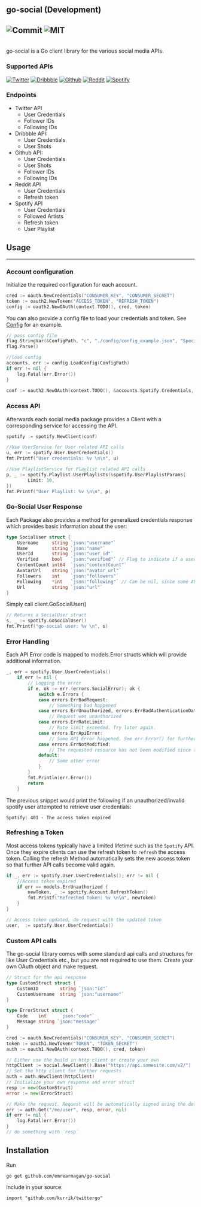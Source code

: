 ## go-social (Development)

![Commit](https://img.shields.io/github/last-commit/emrearmagan/go-social)
![MIT](https://img.shields.io/github/license/mashape/apistatus.svg)
----
<br>
go-social is a Go client library for the various social media APIs.

### Supported APIs
<p>

[![Twitter](https://img.shields.io/badge/-Twitter-FFFFFF?style=flat&logo=twitter)](https://developer.twitter.com/en/docs/twitter-api)
[![Dribbble](https://img.shields.io/badge/-Dribbble-FFFFFF?style=flat&logo=dribbble)](https://developer.dribbble.com/v2/)
[![Github](https://img.shields.io/badge/-Github-FFFFFF?style=flat&logo=github&logoColor=black)](https://docs.github.com/en/rest)
[![Reddit](https://img.shields.io/badge/-Reddit-FFFFFF?style=flat&logo=reddit)](https://www.reddit.com/dev/api)
[![Spotify](https://img.shields.io/badge/-Spotify-FFFFFF?style=flat&logo=spotify)](https://developer.spotify.com)
<!--[![Tumblr](https://img.shields.io/badge/-Tumblr-FFFFFF?style=flat&logo=tumblr&logoColor=black)]()-->
<!--[![Facebook](https://img.shields.io/badge/-Facebook-FFFFFF?style=flat&logo=facebook)]()-->
<!--[![Instagram](https://img.shields.io/badge/-Instagram-FFFFFF?style=flat&logo=instagram)]()-->

</p>

### Endpoints
- Twitter API 
  - User Credentials
  - Follower IDs
  - Following IDs
- Dribbble API:
  - User Credentials
  - User Shots
- Github API:
    - User Credentials
    - User Shots
    - Follower IDs
    - Following IDs
- Reddit API
  - User Credentials
  - Refresh token
- Spotify API
  - User Credentials
  - Followed Artists
  - Refresh token
  - User Playlist


## Usage

---
### Account configuration
Initialize the required configuration for each account.
```go
cred := oauth.NewCredentials("CONSUMER_KEY", "CONSUMER_SECRET")
token := oauth2.NewToken("ACCESS_TOKEN", "REFRESH_TOKEN")
config := oauth2.NewOAuth(context.TODO(), cred, token)
```
You can also provide a config file to load your credentials and token. See [Config](./config/config_example.json) for an example.
```go
// pass config file
flag.StringVar(&ConfigPath, "c", "./config/config_example.json", "Specified the config file for running server. Default is the \"config_example\" in the config directory.")
flag.Parse() 

//load config
accounts, err := config.LoadConfig(ConfigPath)
if err != nil {
    log.Fatal(err.Error())
}
    
conf := oauth2.NewOAuth(context.TODO(), &accounts.Spotify.Credentials, &accounts.Spotify.Token)
```
### Access API
Afterwards each social media package provides a Client with a corresponding service for accessing the API. 
```go
spotify := spotify.NewClient(conf)

//Use UserService for User related API calls
u, err := spotify.User.UserCredentials()
fmt.Printf("User credentials: %v \n\n", u)

//Use PlaylistService for Playlist related API calls
p, _ := spotify.Playlist.UserPlaylists(&spotify.UserPlaylistParams{
        Limit: 10,
})
fmt.Printf("User Playlist: %v \n\n", p)
```


### Go-Social User Response
Each Package also provides a method for generalized credentials response which provides basic information about the user:
```go
type SocialUser struct {
    Username     string `json:"username"`
    Name         string `json:"name"`
    UserId       string `json:"user_id"`
    Verified     bool   `json:"verified"` // Flag to indicate if a user is verified or uses or pro version
    ContentCount int64  `json:"contentCount"`
    AvatarUrl    string `json:"avatar_url"`
    Followers    int    `json:"followers"`
    Following    *int   `json:"following"` // Can be nil, since some APIs do not provide/have this
    Url          string `json:"url"`
}
```
Simply call client.GoSocialUser()
```go
// Returns a SocialUser struct
s, _ := spotify.GoSocialUser()
fmt.Printf("go-social user: %v \n", s)
```

### Error Handling
Each API Error code is mapped to models.Error structs which will provide additional information.

```go
_, err = spotify.User.UserCredentials()
    if err != nil {
        // Logging the error
        if e, ok := err.(errors.SocialError); ok {
            switch e.Errors {
            case errors.ErrBadRequest:
                // Something bad happened
            case errors.ErrUnauthorized, errors.ErrBadAuthenticationData, errors.ErrInvalidOrExpiredToken:
                // Request was unauthorized
            case errors.ErrRateLimit:
                // Rate limit exceeded. Try later again.
            case errors.ErrApiError:
                // Some API Error happened. See err.Error() for further information
            case errors.ErrNotModified:
                // The requested resource has not been modified since the previous transmission
            default:
                // Some other error
            }
        }
        fmt.Println(err.Error())
        return
    }
```
The previous snippet would print the following if an unauthorized/invalid spotify user attempted to retrieve user credentials:

```
Spotify: 401 - The access token expired
```

### Refreshing a Token
Most access tokens typically have a limited lifetime such as the `Spotify` API. Once they expire clients can use the refresh token to `refresh` the access token.
Calling the refresh Method automatically sets the new access token so that further API calls become valid again.
```go
if _, err := spotify.User.UserCredentials(); err != nil {
    //Access token expired
    if err == models.ErrUnauthorized {
        newToken, _ := spotify.Account.RefreshToken()
        fmt.Printf("Refreshed Token: %v \n\n", newToken)
    }
}

// Access token updated, do request with the updated token
user,  := spotify.User.UserCredentials()
```
### Custom API calls

The go-social library comes with some standard api calls and structures for like User Credentials etc., but you are not required to use them.
Create your own OAuth object and make request.

```go
// Struct for the api response
type CustomStruct struct {
    CustomID        string `json:"id"`
    CustomUsername  string `json:"username"`
}

type ErrorStruct struct {
    Code    int     `json:"code"`
    Message string `json:"message"`
}

cred := oauth.NewCredentials("CONSUMER_KEY", "CONSUMER_SECRET")
token := oauth1.NewToken("TOKEN", "TOKEN_SECRET")
auth := oauth1.NewOAuth(context.TODO(), cred, token)

// Either use the build in http client or create your own
httpClient := social.NewClient().Base("https://api.somesite.com/v2/")
// Set the http client for further requests
auth = auth.NewClient(httpClient)
// Initialize your own response and error struct
resp := new(CustomStruct)
error := new(ErrorStruct)

// Make the request. Request will be automatically signed using the default HMAC Signer.
err := auth.Get("/me/user", resp, error, nil)
if err != nil {
    log.Fatal(err.Error())
}
// do something with `resp`
```
## Installation
Run

    go get github.com/emrearmagan/go-social

Include in your source:

    import "github.com/kurrik/twittergo"